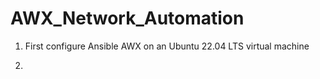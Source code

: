 # AWX_Network_Automation

1. First configure Ansible AWX on an Ubuntu 22.04 LTS virtual machine

2. 

